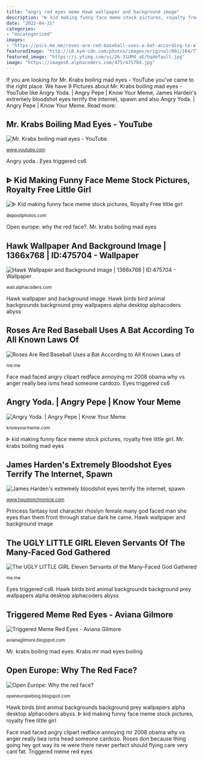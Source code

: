 ```yaml
---
title: "angry red eyes meme Hawk wallpaper and background image"
description: "ᐈ kid making funny face meme stock pictures, royalty free little girl"
date: "2022-04-21"
categories:
- "Uncategorized"
images:
- "https://pics.me.me/roses-are-red-baseball-uses-a-bat-according-to-all-63470064.png"
featuredImage: "http://i0.kym-cdn.com/photos/images/original/001/104/774/107.jpg"
featured_image: "https://i.ytimg.com/vi/26-31UM4_aE/hqdefault.jpg"
image: "https://images6.alphacoders.com/475/475704.jpg"
---
```


If you are looking for Mr. Krabs boiling mad eyes - YouTube you've came to the right place. We have 9 Pictures about Mr. Krabs boiling mad eyes - YouTube like Angry Yoda. | Angry Pepe | Know Your Meme, James Harden&#039;s extremely bloodshot eyes terrify the internet, spawn and also Angry Yoda. | Angry Pepe | Know Your Meme. Read more:

## Mr. Krabs Boiling Mad Eyes - YouTube

![Mr. Krabs boiling mad eyes - YouTube](https://i.ytimg.com/vi/26-31UM4_aE/hqdefault.jpg "Krabs mr mad eyes boiling")

<small>www.youtube.com</small>

Angry yoda.. Eyes triggered cs6

## ᐈ Kid Making Funny Face Meme Stock Pictures, Royalty Free Little Girl

![ᐈ Kid making funny face meme stock pictures, Royalty Free little girl](https://st3.depositphotos.com/3591429/14891/i/450/depositphotos_148911129-stock-photo-little-girl-posing-for-camera.jpg "Angry yoda.")

<small>depositphotos.com</small>

Open europe: why the red face?. Mr. krabs boiling mad eyes

## Hawk Wallpaper And Background Image | 1366x768 | ID:475704 - Wallpaper

![Hawk Wallpaper and Background Image | 1366x768 | ID:475704 - Wallpaper](https://images6.alphacoders.com/475/475704.jpg "Triggered meme red eyes")

<small>wall.alphacoders.com</small>

Hawk wallpaper and background image. Hawk birds bird animal backgrounds background prey wallpapers alpha desktop alphacoders abyss

## Roses Are Red Baseball Uses A Bat According To All Known Laws Of

![Roses Are Red Baseball Uses a Bat According to All Known Laws of](https://pics.me.me/roses-are-red-baseball-uses-a-bat-according-to-all-63470064.png "Angry yoda.")

<small>me.me</small>

Face mad faced angry clipart redface annoying mr 2008 obama why vs anger really bea isms head someone cardozo. Eyes triggered cs6

## Angry Yoda. | Angry Pepe | Know Your Meme

![Angry Yoda. | Angry Pepe | Know Your Meme](http://i0.kym-cdn.com/photos/images/original/001/104/774/107.jpg "Triggered meme red eyes")

<small>knowyourmeme.com</small>

ᐈ kid making funny face meme stock pictures, royalty free little girl. Mr. krabs boiling mad eyes

## James Harden&#039;s Extremely Bloodshot Eyes Terrify The Internet, Spawn

![James Harden&#039;s extremely bloodshot eyes terrify the internet, spawn](https://s.hdnux.com/photos/01/02/03/23/17315030/3/gallery_medium.jpg "Princess fantasy lost character rhoslyn female many god faced man she eyes than them front through statue dark he came")

<small>www.houstonchronicle.com</small>

Princess fantasy lost character rhoslyn female many god faced man she eyes than them front through statue dark he came. Hawk wallpaper and background image

## The UGLY LITTLE GIRL Eleven Servants Of The Many-Faced God Gathered

![The UGLY LITTLE GIRL Eleven Servants of the Many-Faced God Gathered](https://pics.me.me/thumb_the-ugly-little-girl-eleven-servants-of-the-many-faced-god-25172730.png "Roses don because thing going hey got way its re were there never perfect should flying care very cant fat")

<small>me.me</small>

Eyes triggered cs6. Hawk birds bird animal backgrounds background prey wallpapers alpha desktop alphacoders abyss

## Triggered Meme Red Eyes - Aviana Gilmore

![Triggered Meme Red Eyes - Aviana Gilmore](https://i.ytimg.com/vi/JAKDrFyySlA/maxresdefault.jpg "Hawk wallpaper and background image")

<small>avianagilmore.blogspot.com</small>

Mr. krabs boiling mad eyes. Krabs mr mad eyes boiling

## Open Europe: Why The Red Face?

![Open Europe: Why the red face?](http://2.bp.blogspot.com/-D5Y7lB8ax1o/ThSn9nR9cMI/AAAAAAAAAL4/W8lz7H762XA/w1200-h630-p-k-no-nu/2008-07-29-RedFace.png "James harden&#039;s extremely bloodshot eyes terrify the internet, spawn")

<small>openeuropeblog.blogspot.com</small>

Hawk birds bird animal backgrounds background prey wallpapers alpha desktop alphacoders abyss. ᐈ kid making funny face meme stock pictures, royalty free little girl

Face mad faced angry clipart redface annoying mr 2008 obama why vs anger really bea isms head someone cardozo. Roses don because thing going hey got way its re were there never perfect should flying care very cant fat. Triggered meme red eyes

